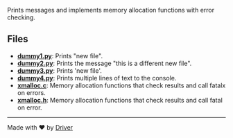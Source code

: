 <!--------------------------------------------------------------------------------->
<!-- IMPORTANT: This file is auto-generated by Driver (https://driver.ai). -------->
<!-- Manual edits may be overwritten on future commits. --------------------------->
<!--------------------------------------------------------------------------------->

Prints messages and implements memory allocation functions with error checking.


## Files
- **[dummy1.py](dummy1.py.md)**: Prints "new file".
- **[dummy2.py](dummy2.py.md)**: Prints the message "this is a different new file".
- **[dummy3.py](dummy3.py.md)**: Prints 'new file'.
- **[dummy4.py](dummy4.py.md)**: Prints multiple lines of text to the console.
- **[xmalloc.c](xmalloc.c.md)**: Memory allocation functions that check results and call fatalx on errors.
- **[xmalloc.h](xmalloc.h.md)**: Memory allocation functions that check results and call fatal on error.

---
Made with ❤️ by [Driver](https://www.driver.ai/)
